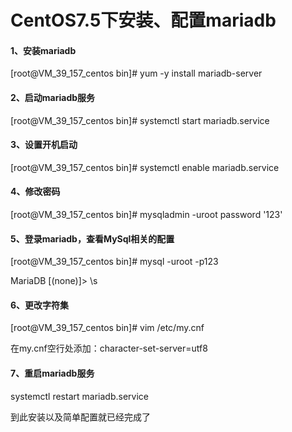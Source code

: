 # CentOS7.5下安装、配置mariadb

#### 1、安装mariadb

[root@VM_39_157_centos bin]# yum -y install mariadb-server

#### 2、启动mariadb服务

[root@VM_39_157_centos bin]# systemctl start mariadb.service

#### 3、设置开机启动

[root@VM_39_157_centos bin]# systemctl enable mariadb.service

#### 4、修改密码

[root@VM_39_157_centos bin]# mysqladmin -uroot password '123'

#### 5、登录mariadb，查看MySql相关的配置

[root@VM_39_157_centos bin]# mysql -uroot -p123

MariaDB [(none)]> \s

#### 6、更改字符集

[root@VM_39_157_centos bin]# vim /etc/my.cnf

在my.cnf空行处添加：character-set-server=utf8

#### 7、重启mariadb服务

systemctl restart mariadb.service

到此安装以及简单配置就已经完成了